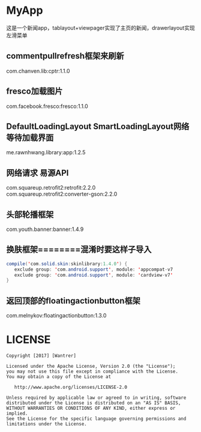 # MyApp
这是一个新闻app，tablayout+viewpager实现了主页的新闻，drawerlayout实现左滑菜单
## commentpullrefresh框架来刷新
com.chanven.lib:cptr:1.1.0
## fresco加载图片
com.facebook.fresco:fresco:1.1.0
## DefaultLoadingLayout SmartLoadingLayout网络等待加载界面
me.rawnhwang.library:app:1.2.5
## 网络请求 易源API
com.squareup.retrofit2:retrofit:2.2.0<br>
com.squareup.retrofit2:converter-gson:2.2.0
## 头部轮播框架
com.youth.banner:banner:1.4.9
## 换肤框架========混淆时要这样子导入
```java
compile('com.solid.skin:skinlibrary:1.4.0') {
   exclude group: 'com.android.support', module: 'appcompat-v7
   exclude group: 'com.android.support', module: 'cardview-v7'
}
```
## 返回顶部的floatingactionbutton框架
com.melnykov:floatingactionbutton:1.3.0

# LICENSE
```
Copyright [2017] [Wantrer]

Licensed under the Apache License, Version 2.0 (the "License");
you may not use this file except in compliance with the License.
You may obtain a copy of the License at

   http://www.apache.org/licenses/LICENSE-2.0

Unless required by applicable law or agreed to in writing, software
distributed under the License is distributed on an "AS IS" BASIS,
WITHOUT WARRANTIES OR CONDITIONS OF ANY KIND, either express or implied.
See the License for the specific language governing permissions and
limitations under the License.
```
